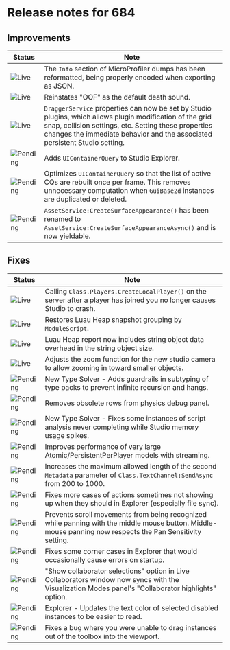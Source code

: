 # Release notes for 684

## Improvements

| Status | Note |
|--------|------|
| ![Live](https://img.shields.io/badge/Live-009E57?style=flat)  | The `Info` section of MicroProfiler dumps has been reformatted, being properly encoded when exporting as JSON. |
| ![Live](https://img.shields.io/badge/Live-009E57?style=flat)  | Reinstates "OOF" as the default death sound. |
| ![Live](https://img.shields.io/badge/Live-009E57?style=flat)  | `DraggerService` properties can now be set by Studio plugins, which allows plugin modification of the grid snap, collision settings, etc. Setting these properties changes the immediate behavior and the associated persistent Studio setting. |
| ![Pending](https://img.shields.io/badge/Pending-DEA517?style=flat)  | Adds `UIContainerQuery` to Studio Explorer. |
| ![Pending](https://img.shields.io/badge/Pending-DEA517?style=flat)  | Optimizes `UIContainerQuery` so that the list of active CQs are rebuilt once per frame. This removes unnecessary computation when `GuiBase2d` instances are duplicated or deleted. |
| ![Pending](https://img.shields.io/badge/Pending-DEA517?style=flat)  | `AssetService:CreateSurfaceAppearance()` has been renamed to `AssetService:CreateSurfaceAppearanceAsync()` and is now yieldable. |
## Fixes

| Status | Note |
|--------|------|
| ![Live](https://img.shields.io/badge/Live-009E57?style=flat)  | Calling `Class.Players.CreateLocalPlayer()` on the server after a player has joined you no longer causes Studio to crash. |
| ![Live](https://img.shields.io/badge/Live-009E57?style=flat)  | Restores Luau Heap snapshot grouping by `ModuleScript`. |
| ![Live](https://img.shields.io/badge/Live-009E57?style=flat)  | Luau Heap report now includes string object data overhead in the string object size. |
| ![Live](https://img.shields.io/badge/Live-009E57?style=flat)  | Adjusts the zoom function for the new studio camera to allow zooming in toward smaller objects. |
| ![Pending](https://img.shields.io/badge/Pending-DEA517?style=flat)  | New Type Solver - Adds guardrails in subtyping of type packs to prevent infinite recursion and hangs. |
| ![Pending](https://img.shields.io/badge/Pending-DEA517?style=flat)  | Removes obsolete rows from physics debug panel. |
| ![Pending](https://img.shields.io/badge/Pending-DEA517?style=flat)  | New Type Solver - Fixes some instances of script analysis never completing while Studio memory usage spikes. |
| ![Pending](https://img.shields.io/badge/Pending-DEA517?style=flat)  | Improves performance of very large Atomic/PersistentPerPlayer models with streaming. |
| ![Pending](https://img.shields.io/badge/Pending-DEA517?style=flat)  | Increases the maximum allowed length of the second `Metadata` parameter of `Class.TextChannel:SendAsync` from 200 to 1000. |
| ![Pending](https://img.shields.io/badge/Pending-DEA517?style=flat)  | Fixes more cases of actions sometimes not showing up when they should in Explorer (especially file sync). |
| ![Pending](https://img.shields.io/badge/Pending-DEA517?style=flat)  | Prevents scroll movements from being recognized while panning with the middle mouse button. Middle-mouse panning now respects the Pan Sensitivity setting. |
| ![Pending](https://img.shields.io/badge/Pending-DEA517?style=flat)  | Fixes some corner cases in Explorer that would occasionally cause errors on startup. |
| ![Pending](https://img.shields.io/badge/Pending-DEA517?style=flat)  | "Show collaborator selections" option in Live Collaborators window now syncs with the Visualization Modes panel's "Collaborator highlights" option. |
| ![Pending](https://img.shields.io/badge/Pending-DEA517?style=flat)  | Explorer - Updates the text color of selected disabled instances to be easier to read. |
| ![Pending](https://img.shields.io/badge/Pending-DEA517?style=flat)  | Fixes a bug where you were unable to drag instances out of the toolbox into the viewport. |
